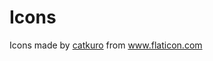# Icons

Icons made by <a href="https://www.flaticon.com/free-icon/web_2419366" title="catkuro">catkuro</a> from <a href="https://www.flaticon.com/" title="Flaticon">www.flaticon.com</a>

